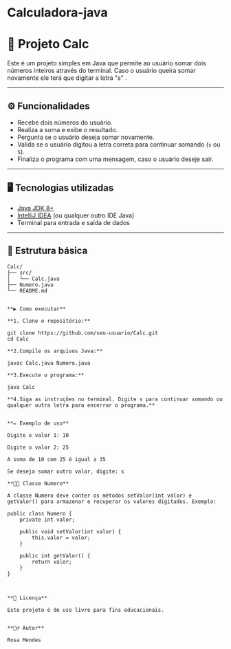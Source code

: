 # Calculadora-java

# 📘 Projeto Calc

Este é um projeto simples em Java que permite ao usuário somar dois números inteiros através do terminal. Caso o usuário queira somar novamente ele terá que digitar a letra "s" .

---

## ⚙️ Funcionalidades

- Recebe dois números do usuário.
- Realiza a soma e exibe o resultado.
- Pergunta se o usuário deseja somar novamente.
- Valida se o usuário digitou a letra correta para continuar somando (`s` ou `S`).
- Finaliza o programa com uma mensagem, caso o usuário deseje sair.

---

## 🖥️ Tecnologias utilizadas

- [Java JDK 8+](https://www.oracle.com/java/technologies/javase-jdk8-downloads.html)
- [IntelliJ IDEA](https://www.jetbrains.com/idea/) (ou qualquer outro IDE Java)
- Terminal para entrada e saída de dados

---

## 📁 Estrutura básica

```text
Calc/
├── src/
│   └── Calc.java
├── Numero.java
└── README.md


**▶️ Como executar**

**1. Clone o repositório:**

git clone https://github.com/seu-usuario/Calc.git
cd Calc

**2.Compile os arquivos Java:**

javac Calc.java Numero.java

**3.Execute o programa:**

java Calc

**4.Siga as instruções no terminal. Digite s para continuar somando ou qualquer outra letra para encerrar o programa.**


**✏️ Exemplo de uso**

Digite o valor 1: 10

Digite o valor 2: 25

A soma de 10 com 25 é igual a 35

Se deseja somar outro valor, digite: s

**👨‍💻 Classe Numero**

A classe Numero deve conter os métodos setValor(int valor) e getValor() para armazenar e recuperar os valores digitados. Exemplo:

public class Numero {
    private int valor;

    public void setValor(int valor) {
        this.valor = valor;
    }

    public int getValor() {
        return valor;
    }
}



**📄 Licença**

Este projeto é de uso livre para fins educacionais.


**🙋‍♂️ Autor**

Rosa Mendes





